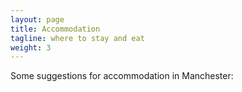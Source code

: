 ```yaml
---
layout: page
title: Accommodation
tagline: where to stay and eat
weight: 3
---
```




Some suggestions for accommodation in Manchester:

<!---


1.  [University accommodation](https://withus.com/visitor-accommodation/) (it might be worth contacting them to ask about staying in student accommodation if outside term time).
2.  [Leopold Hotel](https://leopoldhotel.co.uk/en/)
3.  [Novotel](https://all.accor.com/hotel/1348/index.en.shtml)

-->
